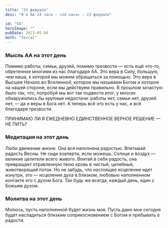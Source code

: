 ```yaml
---
title: "23 февраля"
desc: "Я и АА 24 часа - «24 часа» — 23 февраля"

id: "54"
heroImage: ""
pubDate: 2023-05-04
moth: "fevral"
---
```


### Мысль АА на этот день

Помимо работы, семьи, друзей, помимо трезвости — есть ещё что-то, обретенное
многими из нас благодаря АА. Это вера в Силу, большую, чем наша, к которой мы
можем обращаться за помощью. Это вера в Высшее Начало во Вселенной, которое мы
называем Богом и которое на нашей стороне, если мы действуем правильно. В
прошлом зачастую было так, что, попробуй мы вот так подвести итог, у многих
обнаружились бы крупные недостачи: работы нет, семьи нет, друзей нет, — да и
веры в Бога нет. А теперь всё это есть у нас, и всё благодаря трезвости.

ПРИНИМАЮ ЛИ Я ЕЖЕДНЕВНО ЕДИНСТВЕННОЕ ВЕРНОЕ РЕШЕНИЕ — НЕ ПИТЬ?

### Медитация на этот день

Люби движение жизни. Она вся наполнена радостью. Впитывай радость Весны. Не
сиди взаперти, если можешь. Солнце и воздух — великие целители всего живого.
Впитай в себя радость, она превращает отравленную твою кровь в чистый,
целебный, животворящий поток. Но не забудь, что настоящее исцеление идет
изнутри, это — исцеление духа в близком, любовью наполненном контакте его с
духом Бога. Так будь же всегда, каждый день, един с Божьим духом.

### Молитва на этот день

Молюсь, пусть наполненной будет жизнь моя. Пусть дано мне сегодня будет
насладиться близким соприкосновением с Богом и пребывать в радости.
